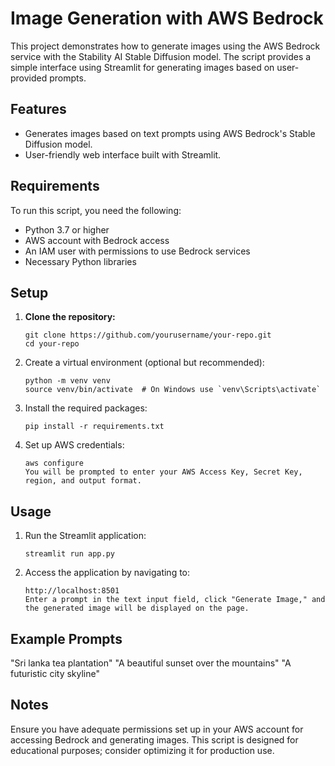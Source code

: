 # Image Generation with AWS Bedrock

This project demonstrates how to generate images using the AWS Bedrock service with the Stability AI Stable Diffusion model. The script provides a simple interface using Streamlit for generating images based on user-provided prompts.

## Features
- Generates images based on text prompts using AWS Bedrock's Stable Diffusion model.
- User-friendly web interface built with Streamlit.

## Requirements

To run this script, you need the following:

- Python 3.7 or higher
- AWS account with Bedrock access
- An IAM user with permissions to use Bedrock services
- Necessary Python libraries

## Setup

1. **Clone the repository:**
   ```
   git clone https://github.com/yourusername/your-repo.git
   cd your-repo

2. Create a virtual environment (optional but recommended):
   ```
   python -m venv venv
   source venv/bin/activate  # On Windows use `venv\Scripts\activate`
   
3. Install the required packages:
   ```
   pip install -r requirements.txt

4. Set up AWS credentials:
   ```
   aws configure
   You will be prompted to enter your AWS Access Key, Secret Key, region, and output format.

## Usage

1. Run the Streamlit application:
   ```
   streamlit run app.py

2. Access the application by navigating to:
   ```
   http://localhost:8501
   Enter a prompt in the text input field, click "Generate Image," and the generated image will be displayed on the page.

## Example Prompts
"Sri lanka tea plantation"
"A beautiful sunset over the mountains"
"A futuristic city skyline"

## Notes
Ensure you have adequate permissions set up in your AWS account for accessing Bedrock and generating images.
This script is designed for educational purposes; consider optimizing it for production use.
